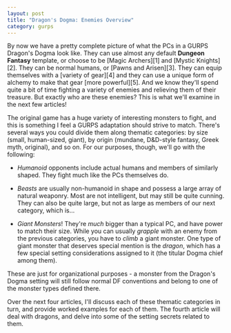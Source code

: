 ```yaml
---
layout: post
title: "Dragon's Dogma: Enemies Overview"
category: gurps
---
```


By now we have a pretty complete picture of what the PCs in a GURPS Dragon's
Dogma look like. They can use almost any default **Dungeon Fantasy** template,
or choose to be [Magic Archers][1] and [Mystic Knights][2]. They can be normal
humans, or [Pawns and Arisen][3]. They can equip themselves with
a [variety of gear][4] and they can use a unique form of alchemy to make that
gear [more powerful][5]. And we know they'll spend quite a bit of time fighting
a variety of enemies and relieving them of their treasure. But exactly who are
these enemies? This is what we'll examine in the next few articles!

The original game has a huge variety of interesting monsters to fight, and this
is something I feel a GURPS adaptation should strive to match. There's several
ways you could divide them along thematic categories: by size (small,
human-sized, giant), by origin (mundane, D&D-style fantasy, Greek myth,
original), and so on. For our purposes, though, we'll go with the following:

- _Humanoid_ opponents include actual humans and members of similarly
  shaped. They fight much like the PCs themselves do.

- _Beasts_ are usually non-humanoid in shape and possess a large array of
  natural weaponry. Most are not intelligent, but may still be quite
  cunning. They can also be quite large, but not as large as members of our next
  category, which is...

- _Giant Monsters_! They're _much_ bigger than a typical PC, and have power to
  match their size. While you can usually _grapple_ with an enemy from the
  previous categories, you have to _climb_ a giant monster. One type of giant
  monster that deserves special mention is the _dragon_, which has a few special
  setting considerations assigned to it (the titular Dogma chief among them).

These are just for organizational purposes - a monster from the Dragon's Dogma
setting will still follow normal DF conventions and belong to one of the monster
types defined there.

Over the next four articles, I'll discuss each of these thematic categories in
turn, and provide worked examples for each of them. The fourth article will deal
with dragons, and delve into some of the setting secrets related to them.
